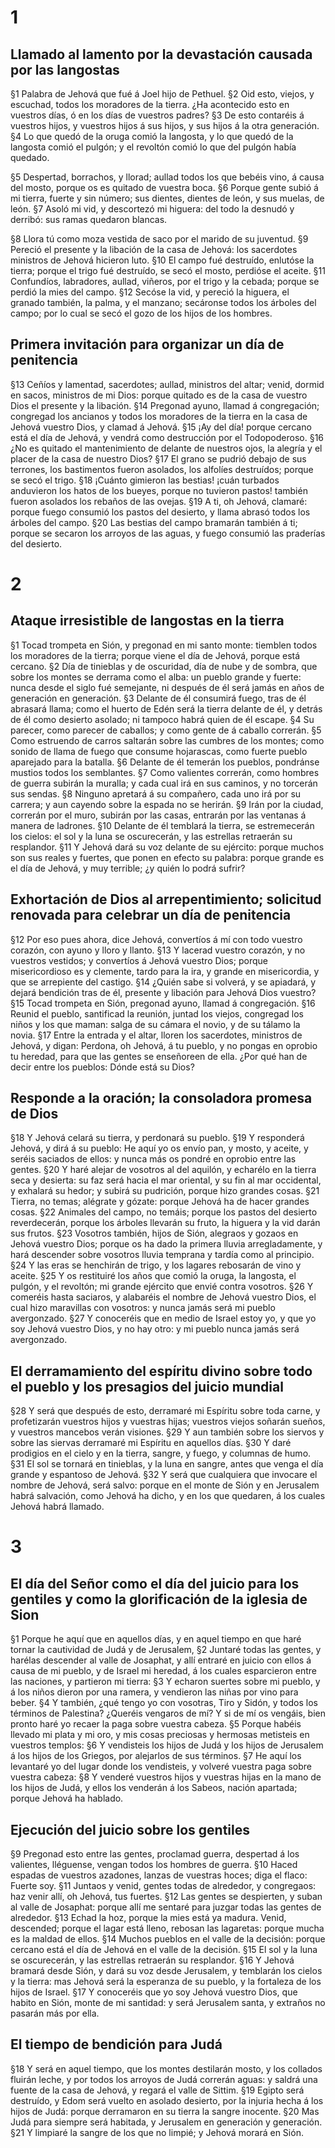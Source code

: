 # 1 
## Llamado al lamento por la devastación causada por las langostas
§1 Palabra de Jehová que fué á Joel hijo de Pethuel. 
§2 Oid esto, viejos, y escuchad, todos los moradores de la tierra. ¿Ha acontecido esto en vuestros días, ó en los días de vuestros padres? 
§3 De esto contaréis á vuestros hijos, y vuestros hijos á sus hijos, y sus hijos á la otra generación. 
§4 Lo que quedó de la oruga comió la langosta, y lo que quedó de la langosta comió el pulgón; y el revoltón comió lo que del pulgón había quedado.

§5 Despertad, borrachos, y llorad; aullad todos los que bebéis vino, á causa del mosto, porque os es quitado de vuestra boca. 
§6 Porque gente subió á mi tierra, fuerte y sin número; sus dientes, dientes de león, y sus muelas, de león. 
§7 Asoló mi vid, y descortezó mi higuera: del todo la desnudó y derribó: sus ramas quedaron blancas.

§8 Llora tú como moza vestida de saco por el marido de su juventud. 
§9 Pereció el presente y la libación de la casa de Jehová: los sacerdotes ministros de Jehová hicieron luto. 
§10 El campo fué destruído, enlutóse la tierra; porque el trigo fué destruído, se secó el mosto, perdióse el aceite. 
§11 Confundíos, labradores, aullad, viñeros, por el trigo y la cebada; porque se perdió la mies del campo. 
§12 Secóse la vid, y pereció la higuera, el granado también, la palma, y el manzano; secáronse todos los árboles del campo; por lo cual se secó el gozo de los hijos de los hombres.

## Primera invitación para organizar un día de penitencia
§13 Ceñíos y lamentad, sacerdotes; aullad, ministros del altar; venid, dormid en sacos, ministros de mi Dios: porque quitado es de la casa de vuestro Dios el presente y la libación. 
§14 Pregonad ayuno, llamad á congregación; congregad los ancianos y todos los moradores de la tierra en la casa de Jehová vuestro Dios, y clamad á Jehová. 
§15 ¡Ay del día! porque cercano está el día de Jehová, y vendrá como destrucción por el Todopoderoso. 
§16 ¿No es quitado el mantenimiento de delante de nuestros ojos, la alegría y el placer de la casa de nuestro Dios? 
§17 El grano se pudrió debajo de sus terrones, los bastimentos fueron asolados, los alfolíes destruídos; porque se secó el trigo. 
§18 ¡Cuánto gimieron las bestias! ¡cuán turbados anduvieron los hatos de los bueyes, porque no tuvieron pastos! también fueron asolados los rebaños de las ovejas. 
§19 A ti, oh Jehová, clamaré: porque fuego consumió los pastos del desierto, y llama abrasó todos los árboles del campo. 
§20 Las bestias del campo bramarán también á ti; porque se secaron los arroyos de las aguas, y fuego consumió las praderías del desierto. 

# 2 
## Ataque irresistible de langostas en la tierra
§1 Tocad trompeta en Sión, y pregonad en mi santo monte: tiemblen todos los moradores de la tierra; porque viene el día de Jehová, porque está cercano. 
§2 Día de tinieblas y de oscuridad, día de nube y de sombra, que sobre los montes se derrama como el alba: un pueblo grande y fuerte: nunca desde el siglo fué semejante, ni después de él será jamás en años de generación en generación. 
§3 Delante de él consumirá fuego, tras de él abrasará llama; como el huerto de Edén será la tierra delante de él, y detrás de él como desierto asolado; ni tampoco habrá quien de él escape. 
§4 Su parecer, como parecer de caballos; y como gente de á caballo correrán. 
§5 Como estruendo de carros saltarán sobre las cumbres de los montes; como sonido de llama de fuego que consume hojarascas, como fuerte pueblo aparejado para la batalla. 
§6 Delante de él temerán los pueblos, pondránse mustios todos los semblantes. 
§7 Como valientes correrán, como hombres de guerra subirán la muralla; y cada cual irá en sus caminos, y no torcerán sus sendas. 
§8 Ninguno apretará á su compañero, cada uno irá por su carrera; y aun cayendo sobre la espada no se herirán. 
§9 Irán por la ciudad, correrán por el muro, subirán por las casas, entrarán por las ventanas á manera de ladrones. 
§10 Delante de él temblará la tierra, se estremecerán los cielos: el sol y la luna se oscurecerán, y las estrellas retraerán su resplandor. 
§11 Y Jehová dará su voz delante de su ejército: porque muchos son sus reales y fuertes, que ponen en efecto su palabra: porque grande es el día de Jehová, y muy terrible; ¿y quién lo podrá sufrir?

## Exhortación de Dios al arrepentimiento; solicitud renovada para celebrar un día de penitencia
§12 Por eso pues ahora, dice Jehová, convertíos á mí con todo vuestro corazón, con ayuno y lloro y llanto. 
§13 Y lacerad vuestro corazón, y no vuestros vestidos; y convertíos á Jehová vuestro Dios; porque misericordioso es y clemente, tardo para la ira, y grande en misericordia, y que se arrepiente del castigo. 
§14 ¿Quién sabe si volverá, y se apiadará, y dejará bendición tras de él, presente y libación para Jehová Dios vuestro? 
§15 Tocad trompeta en Sión, pregonad ayuno, llamad á congregación. 
§16 Reunid el pueblo, santificad la reunión, juntad los viejos, congregad los niños y los que maman: salga de su cámara el novio, y de su tálamo la novia. 
§17 Entre la entrada y el altar, lloren los sacerdotes, ministros de Jehová, y digan: Perdona, oh Jehová, á tu pueblo, y no pongas en oprobio tu heredad, para que las gentes se enseñoreen de ella. ¿Por qué han de decir entre los pueblos: Dónde está su Dios?

## Responde a la oración; la consoladora promesa de Dios
§18 Y Jehová celará su tierra, y perdonará su pueblo. 
§19 Y responderá Jehová, y dirá á su pueblo: He aquí yo os envío pan, y mosto, y aceite, y seréis saciados de ellos: y nunca más os pondré en oprobio entre las gentes. 
§20 Y haré alejar de vosotros al del aquilón, y echarélo en la tierra seca y desierta: su faz será hacia el mar oriental, y su fin al mar occidental, y exhalará su hedor; y subirá su pudrición, porque hizo grandes cosas. 
§21 Tierra, no temas; alégrate y gózate: porque Jehová ha de hacer grandes cosas. 
§22 Animales del campo, no temáis; porque los pastos del desierto reverdecerán, porque los árboles llevarán su fruto, la higuera y la vid darán sus frutos. 
§23 Vosotros también, hijos de Sión, alegraos y gozaos en Jehová vuestro Dios; porque os ha dado la primera lluvia arregladamente, y hará descender sobre vosotros lluvia temprana y tardía como al principio. 
§24 Y las eras se henchirán de trigo, y los lagares rebosarán de vino y aceite. 
§25 Y os restituiré los años que comió la oruga, la langosta, el pulgón, y el revoltón; mi grande ejército que envié contra vosotros. 
§26 Y comeréis hasta saciaros, y alabaréis el nombre de Jehová vuestro Dios, el cual hizo maravillas con vosotros: y nunca jamás será mi pueblo avergonzado. 
§27 Y conoceréis que en medio de Israel estoy yo, y que yo soy Jehová vuestro Dios, y no hay otro: y mi pueblo nunca jamás será avergonzado.

## El derramamiento del espíritu divino sobre todo el pueblo y los presagios del juicio mundial
§28 Y será que después de esto, derramaré mi Espíritu sobre toda carne, y profetizarán vuestros hijos y vuestras hijas; vuestros viejos soñarán sueños, y vuestros mancebos verán visiones. 
§29 Y aun también sobre los siervos y sobre las siervas derramaré mi Espíritu en aquellos días. 
§30 Y daré prodigios en el cielo y en la tierra, sangre, y fuego, y columnas de humo. 
§31 El sol se tornará en tinieblas, y la luna en sangre, antes que venga el día grande y espantoso de Jehová. 
§32 Y será que cualquiera que invocare el nombre de Jehová, será salvo: porque en el monte de Sión y en Jerusalem habrá salvación, como Jehová ha dicho, y en los que quedaren, á los cuales Jehová habrá llamado. 

# 3 
## El día del Señor como el día del juicio para los gentiles y como la glorificación de la iglesia de Sion
§1 Porque he aquí que en aquellos días, y en aquel tiempo en que haré tornar la cautividad de Judá y de Jerusalem, 
§2 Juntaré todas las gentes, y harélas descender al valle de Josaphat, y allí entraré en juicio con ellos á causa de mi pueblo, y de Israel mi heredad, á los cuales esparcieron entre las naciones, y partieron mi tierra: 
§3 Y echaron suertes sobre mi pueblo, y á los niños dieron por una ramera, y vendieron las niñas por vino para beber. 
§4 Y también, ¿qué tengo yo con vosotras, Tiro y Sidón, y todos los términos de Palestina? ¿Queréis vengaros de mí? Y si de mí os vengáis, bien pronto haré yo recaer la paga sobre vuestra cabeza. 
§5 Porque habéis llevado mi plata y mi oro, y mis cosas preciosas y hermosas metisteis en vuestros templos: 
§6 Y vendisteis los hijos de Judá y los hijos de Jerusalem á los hijos de los Griegos, por alejarlos de sus términos. 
§7 He aquí los levantaré yo del lugar donde los vendisteis, y volveré vuestra paga sobre vuestra cabeza: 
§8 Y venderé vuestros hijos y vuestras hijas en la mano de los hijos de Judá, y ellos los venderán á los Sabeos, nación apartada; porque Jehová ha hablado.

## Ejecución del juicio sobre los gentiles
§9 Pregonad esto entre las gentes, proclamad guerra, despertad á los valientes, lléguense, vengan todos los hombres de guerra. 
§10 Haced espadas de vuestros azadones, lanzas de vuestras hoces; diga el flaco: Fuerte soy. 
§11 Juntaos y venid, gentes todas de alrededor, y congregaos: haz venir allí, oh Jehová, tus fuertes. 
§12 Las gentes se despierten, y suban al valle de Josaphat: porque allí me sentaré para juzgar todas las gentes de alrededor. 
§13 Echad la hoz, porque la mies está ya madura. Venid, descended; porque el lagar está lleno, rebosan las lagaretas: porque mucha es la maldad de ellos. 
§14 Muchos pueblos en el valle de la decisión: porque cercano está el día de Jehová en el valle de la decisión. 
§15 El sol y la luna se oscurecerán, y las estrellas retraerán su resplandor. 
§16 Y Jehová bramará desde Sión, y dará su voz desde Jerusalem, y temblarán los cielos y la tierra: mas Jehová será la esperanza de su pueblo, y la fortaleza de los hijos de Israel. 
§17 Y conoceréis que yo soy Jehová vuestro Dios, que habito en Sión, monte de mi santidad: y será Jerusalem santa, y extraños no pasarán más por ella.

## El tiempo de bendición para Judá
§18 Y será en aquel tiempo, que los montes destilarán mosto, y los collados fluirán leche, y por todos los arroyos de Judá correrán aguas: y saldrá una fuente de la casa de Jehová, y regará el valle de Sittim. 
§19 Egipto será destruído, y Edom será vuelto en asolado desierto, por la injuria hecha á los hijos de Judá: porque derramaron en su tierra la sangre inocente. 
§20 Mas Judá para siempre será habitada, y Jerusalem en generación y generación. 
§21 Y limpiaré la sangre de los que no limpié; y Jehová morará en Sión. 